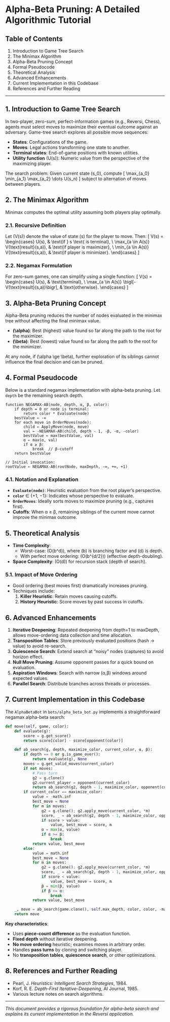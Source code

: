 # Alpha-Beta Pruning: A Detailed Algorithmic Tutorial

## Table of Contents
1. Introduction to Game Tree Search
2. The Minimax Algorithm
3. Alpha-Beta Pruning Concept
4. Formal Pseudocode
5. Theoretical Analysis
6. Advanced Enhancements
7. Current Implementation in this Codebase
8. References and Further Reading

---

## 1. Introduction to Game Tree Search
In two-player, zero-sum, perfect-information games (e.g., Reversi, Chess), agents must select moves to maximize their eventual outcome against an adversary. Game-tree search explores all possible move sequences:

- **States**: Configurations of the game.
- **Moves**: Legal actions transforming one state to another.
- **Terminal states**: End-of-game positions with known utilities.
- **Utility function** \(U(s)\): Numeric value from the perspective of the maximizing player.

The search problem: Given current state \(s_0\), compute
\[
\max_{a_0} \min_{a_1} \max_{a_2} \dots U(s_n)
\]
subject to alternation of moves between players.

## 2. The Minimax Algorithm
Minimax computes the optimal utility assuming both players play optimally.

### 2.1. Recursive Definition
Let \(V(s)\) denote the value of state \(s\) for the player to move. Then:
\[
V(s) =
\begin{cases}
U(s), & \text{if } s \text{ is terminal}, \\
\max_{a \in A(s)} V(\text{result}(s,a)), & \text{if player is maximizer}, \\
\min_{a \in A(s)} V(\text{result}(s,a)), & \text{if player is minimizer}.
\end{cases}
\]

### 2.2. Negamax Formulation
For zero-sum games, one can simplify using a single function:
\[
V(s) =
\begin{cases}
U(s), & \text{terminal}, \\
\max_{a \in A(s)} \bigl[-V(\text{result}(s,a))\bigr], & \text{otherwise}.
\end{cases}
\]

## 3. Alpha-Beta Pruning Concept
Alpha-Beta pruning reduces the number of nodes evaluated in the minimax tree without affecting the final minimax value.

- **\(\alpha\)**: Best (highest) value found so far along the path to the root for the maximizer.
- **\(\beta\)**: Best (lowest) value found so far along the path to the root for the minimizer.

At any node, if \(\alpha \ge \beta\), further exploration of its siblings cannot influence the final decision and can be pruned.

## 4. Formal Pseudocode
Below is a standard negamax implementation with alpha-beta pruning. Let `depth` be the remaining search depth.

```plaintext
function NEGAMAX-AB(node, depth, α, β, color):
    if depth = 0 or node is terminal:
        return color * Evaluate(node)
    bestValue ← -∞
    for each move in OrderMoves(node):
        child ← ApplyMove(node, move)
        val ← -NEGAMAX-AB(child, depth - 1, -β, -α, -color)
        bestValue ← max(bestValue, val)
        α ← max(α, val)
        if α ≥ β:
            break  // β-cutoff
    return bestValue

// Initial invocation:
rootValue ← NEGAMAX-AB(rootNode, maxDepth, -∞, +∞, +1)
```

### 4.1. Notation and Explanation
- **`Evaluate(node)`**: Heuristic evaluation from the root player’s perspective. 
- **`color`** ∈ {+1, −1}: Indicates whose perspective to evaluate.
- **`OrderMoves`**: Ideally sorts moves to maximize pruning (e.g., captures first).
- **Cutoffs**: When α ≥ β, remaining siblings of the current move cannot improve the minimax outcome.

## 5. Theoretical Analysis
- **Time Complexity**:
  - Worst-case: \(O(b^d)\), where \(b\) is branching factor and \(d\) is depth.
  - With perfect move ordering: \(O(b^{d/2})\) (effective depth-doubling).
- **Space Complexity**: \(O(d)\) for recursion stack (depth of search).

### 5.1. Impact of Move Ordering
- Good ordering (best moves first) dramatically increases pruning.
- Techniques include:
  1. **Killer Heuristic**: Retain moves causing cutoffs.
  2. **History Heuristic**: Score moves by past success in cutoffs.

## 6. Advanced Enhancements
1. **Iterative Deepening**: Repeated deepening from depth=1 to maxDepth, allows move-ordering data collection and time allocation.
2. **Transposition Tables**: Store previously evaluated positions (hash → value) to avoid re-search.
3. **Quiescence Search**: Extend search at “noisy” nodes (captures) to avoid horizon effect.
4. **Null Move Pruning**: Assume opponent passes for a quick bound on evaluation.
5. **Aspiration Windows**: Search with narrow (α,β) windows around expected values.
6. **Parallel Search**: Distribute branches across threads or processes.

## 7. Current Implementation in this Codebase
The `AlphaBetaBot` in `bots/alpha_beta_bot.py` implements a straightforward negamax alpha-beta search:

```python
def move(self, game, color):
    def evaluate(g):
        score = g.get_score()
        return score[color] - score[opponent(color)]

    def ab_search(g, depth, maximize_color, current_color, α, β):
        if depth == 0 or g.is_game_over():
            return evaluate(g), None
        moves = g.get_valid_moves(current_color)
        if not moves:
            # Pass turn
            g2 = g.clone()
            g2.current_player = opponent(current_color)
            return ab_search(g2, depth - 1, maximize_color, opponent(current_color), α, β)[0], None
        if current_color == maximize_color:
            value = -math.inf
            best_move = None
            for m in moves:
                g2 = g.clone(); g2.apply_move(current_color, *m)
                score, _ = ab_search(g2, depth - 1, maximize_color, opponent(current_color), α, β)
                if score > value:
                    value, best_move = score, m
                α = max(α, value)
                if α >= β:
                    break
            return value, best_move
        else:
            value = math.inf
            best_move = None
            for m in moves:
                g2 = g.clone(); g2.apply_move(current_color, *m)
                score, _ = ab_search(g2, depth - 1, maximize_color, opponent(current_color), α, β)
                if score < value:
                    value, best_move = score, m
                β = min(β, value)
                if β <= α:
                    break
            return value, best_move

    _, move = ab_search(game.clone(), self.max_depth, color, color, -math.inf, math.inf)
    return move
```

**Key characteristics**:
- Uses **piece-count difference** as the evaluation function.
- **Fixed depth** without iterative deepening.
- **No move ordering** heuristic; examines moves in arbitrary order.
- Handles **pass turns** by cloning and switching player.
- No **transposition tables**, **quiescence search**, or other optimizations.

## 8. References and Further Reading
- Pearl, J. *Heuristics: Intelligent Search Strategies*, 1984.
- Korf, R. E. *Depth-First Iterative-Deepening*, AI Journal, 1985.
- Various lecture notes on search algorithms.

---
*This document provides a rigorous foundation for alpha-beta search and explains its current implementation in the Reversi application.*